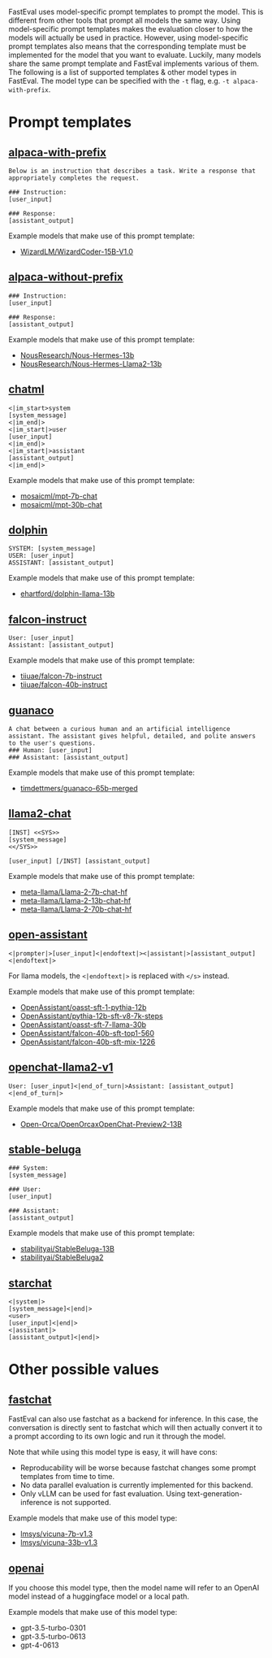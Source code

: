 FastEval uses model-specific prompt templates to prompt the model.
This is different from other tools that prompt all models the same way.
Using model-specific prompt templates makes the evaluation closer to how the models will actually be used in practice.
However, using model-specific prompt templates also means that the corresponding template must be implemented for the model that you want to evaluate.
Luckily, many models share the same prompt template and FastEval implements various of them.
The following is a list of supported templates & other model types in FastEval.
The model type can be specified with the `-t` flag, e.g. `-t alpaca-with-prefix`.

# Prompt templates

## [alpaca-with-prefix](https://github.com/FastEval/FastEval/blob/main/evaluation/models/alpaca_with_prefix.py)

```
Below is an instruction that describes a task. Write a response that appropriately completes the request.

### Instruction:
[user_input]

### Response:
[assistant_output]
```

Example models that make use of this prompt template:
- [WizardLM/WizardCoder-15B-V1.0](https://huggingface.co/WizardLM/WizardCoder-15B-V1.0)

## [alpaca-without-prefix](https://github.com/FastEval/FastEval/blob/main/evaluation/models/alpaca_without_prefix.py)

```
### Instruction:
[user_input]

### Response:
[assistant_output]
```

Example models that make use of this prompt template:
- [NousResearch/Nous-Hermes-13b](https://huggingface.co/NousResearch/Nous-Hermes-13b)
- [NousResearch/Nous-Hermes-Llama2-13b](https://huggingface.co/NousResearch/Nous-Hermes-Llama2-13b)

## [chatml](https://github.com/FastEval/FastEval/blob/main/evaluation/models/chatml.py)

```
<|im_start>system
[system_message]
<|im_end|>
<|im_start|>user
[user_input]
<|im_end|>
<|im_start|>assistant
[assistant_output]
<|im_end|>
```

Example models that make use of this prompt template:
- [mosaicml/mpt-7b-chat](https://huggingface.co/mosaicml/mpt-7b-chat)
- [mosaicml/mpt-30b-chat](https://huggingface.co/mosaicml/mpt-30b-chat)

## [dolphin](https://github.com/FastEval/FastEval/blob/main/evaluation/models/dolphin.py)

```
SYSTEM: [system_message]
USER: [user_input]
ASSISTANT: [assistant_output]
```

Example models that make use of this prompt template:
- [ehartford/dolphin-llama-13b](https://huggingface.co/ehartford/dolphin-llama-13b)

## [falcon-instruct](https://github.com/FastEval/FastEval/blob/main/evaluation/models/falcon_instruct.py)

```
User: [user_input]
Assistant: [assistant_output]
```

Example models that make use of this prompt template:
- [tiiuae/falcon-7b-instruct](https://huggingface.co/tiiuae/falcon-7b-instruct)
- [tiiuae/falcon-40b-instruct](https://huggingface.co/tiiuae/falcon-40b-instruct)

## [guanaco](https://github.com/FastEval/FastEval/blob/main/evaluation/models/guanaco.py)

```
A chat between a curious human and an artificial intelligence assistant. The assistant gives helpful, detailed, and polite answers to the user's questions.
### Human: [user_input]
### Assistant: [assistant_output]
```

Example models that make use of this prompt template:
- [timdettmers/guanaco-65b-merged](https://huggingface.co/timdettmers/guanaco-65b-merged)

## [llama2-chat](https://github.com/FastEval/FastEval/blob/main/evaluation/models/llama2_chat.py)

```
[INST] <<SYS>>
[system_message]
<</SYS>>

[user_input] [/INST] [assistant_output]
```

Example models that make use of this prompt template:
- [meta-llama/Llama-2-7b-chat-hf](https://huggingface.co/meta-llama/Llama-2-7b-chat-hf)
- [meta-llama/Llama-2-13b-chat-hf](https://huggingface.co/meta-llama/Llama-2-13b-chat-hf)
- [meta-llama/Llama-2-70b-chat-hf](https://huggingface.co/meta-llama/Llama-2-70b-chat-hf)

## [open-assistant](https://github.com/FastEval/FastEval/blob/main/evaluation/models/open_assistant.py)

```
<|prompter|>[user_input]<|endoftext|><|assistant|>[assistant_output]<|endoftext|>
```

For llama models, the `<|endoftext|>` is replaced with `</s>` instead.

Example models that make use of this prompt template:
- [OpenAssistant/oasst-sft-1-pythia-12b](https://huggingface.co/OpenAssistant/oasst-sft-1-pythia-12b)
- [OpenAssistant/pythia-12b-sft-v8-7k-steps](https://huggingface.co/OpenAssistant/pythia-12b-sft-v8-7k-steps)
- [OpenAssistant/oasst-sft-7-llama-30b](https://huggingface.co/OpenAssistant/oasst-sft-7-llama-30b-xor)
- [OpenAssistant/falcon-40b-sft-top1-560](https://huggingface.co/OpenAssistant/falcon-40b-sft-top1-560)
- [OpenAssistant/falcon-40b-sft-mix-1226](https://huggingface.co/OpenAssistant/falcon-40b-sft-mix-1226)

## [openchat-llama2-v1](https://github.com/FastEval/FastEval/blob/main/evaluation/models/openchat_llama2_v1.py)

```
User: [user_input]<|end_of_turn|>Assistant: [assistant_output]<|end_of_turn|>
```

Example models that make use of this prompt template:
- [Open-Orca/OpenOrcaxOpenChat-Preview2-13B](https://huggingface.co/Open-Orca/OpenOrcaxOpenChat-Preview2-13B)

## [stable-beluga](https://github.com/FastEval/FastEval/blob/main/evaluation/models/stable_beluga.py)

```
### System:
[system_message]

### User:
[user_input]

### Assistant:
[assistant_output]
```

Example models that make use of this prompt template:
- [stabilityai/StableBeluga-13B](https://huggingface.co/stabilityai/StableBeluga-13B)
- [stabilityai/StableBeluga2](https://huggingface.co/stabilityai/StableBeluga2)

## [starchat](https://github.com/FastEval/FastEval/blob/main/evaluation/models/starchat.py)

```
<|system|>
[system_message]<|end|>
<user>
[user_input]<|end|>
<|assistant|>
[assistant_output]<|end|>
```

# Other possible values

## [fastchat](https://github.com/FastEval/FastEval/blob/main/evaluation/models/fastchat.py)

FastEval can also use fastchat as a backend for inference.
In this case, the conversation is directly sent to fastchat which will then actually convert it to a prompt according to its own logic and run it through the model.

Note that while using this model type is easy, it will have cons:
- Reproducability will be worse because fastchat changes some prompt templates from time to time.
- No data parallel evaluation is currently implemented for this backend.
- Only vLLM can be used for fast evaluation. Using text-generation-inference is not supported.

Example models that make use of this model type:
- [lmsys/vicuna-7b-v1.3](https://huggingface.co/lmsys/vicuna-7b-v1.3)
- [lmsys/vicuna-33b-v1.3](https://huggingface.co/lmsys/vicuna-33b-v1.3)

## [openai](https://github.com/FastEval/FastEval/blob/main/evaluation/models/open_ai.py)

If you choose this model type, then the model name will refer to an OpenAI model instead of a huggingface model or a local path.

Example models that make use of this model type:
- gpt-3.5-turbo-0301
- gpt-3.5-turbo-0613
- gpt-4-0613
